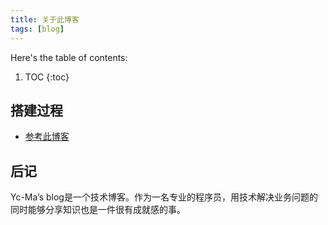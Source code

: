 ```yaml
---
title: 关于此博客
tags: [blog]
---
```


Here's the table of contents:
1. TOC
{:toc}


## 搭建过程
- [参考此博客](https://tianqi.name/blog/2015/10/14/about-this-blog.html)

## 后记
Yc-Ma’s blog是一个技术博客。作为一名专业的程序员，用技术解决业务问题的同时能够分享知识也是一件很有成就感的事。

